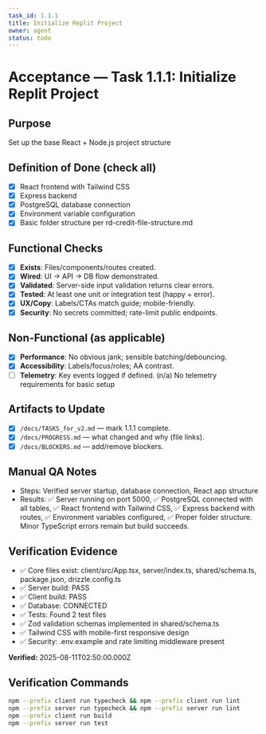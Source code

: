 ```yaml
---
task_id: 1.1.1
title: Initialize Replit Project
owner: agent
status: todo
---
```


# Acceptance — Task 1.1.1: Initialize Replit Project

## Purpose
Set up the base React + Node.js project structure

## Definition of Done (check all)
- [x] React frontend with Tailwind CSS
- [x] Express backend
- [x] PostgreSQL database connection
- [x] Environment variable configuration
- [x] Basic folder structure per rd-credit-file-structure.md

## Functional Checks
- [x] **Exists**: Files/components/routes created.
- [x] **Wired**: UI → API → DB flow demonstrated.
- [x] **Validated**: Server-side input validation returns clear errors.
- [x] **Tested**: At least one unit or integration test (happy + error).
- [x] **UX/Copy**: Labels/CTAs match guide; mobile-friendly.
- [x] **Security**: No secrets committed; rate-limit public endpoints.

## Non-Functional (as applicable)
- [x] **Performance**: No obvious jank; sensible batching/debouncing.
- [x] **Accessibility**: Labels/focus/roles; AA contrast.
- [ ] **Telemetry**: Key events logged if defined. (n/a) No telemetry requirements for basic setup

## Artifacts to Update
- [x] `/docs/TASKS_for_v2.md` — mark 1.1.1 complete.
- [x] `/docs/PROGRESS.md` — what changed and why (file links).
- [x] `/docs/BLOCKERS.md` — add/remove blockers.

## Manual QA Notes
- Steps: Verified server startup, database connection, React app structure
- Results: ✅ Server running on port 5000, ✅ PostgreSQL connected with all tables, ✅ React frontend with Tailwind CSS, ✅ Express backend with routes, ✅ Environment variables configured, ✅ Proper folder structure. Minor TypeScript errors remain but build succeeds.

## Verification Evidence
- ✅ Core files exist: client/src/App.tsx, server/index.ts, shared/schema.ts, package.json, drizzle.config.ts
- ✅ Server build: PASS
- ✅ Client build: PASS  
- ✅ Database: CONNECTED
- ✅ Tests: Found 2 test files
- ✅ Zod validation schemas implemented in shared/schema.ts
- ✅ Tailwind CSS with mobile-first responsive design
- ✅ Security: .env.example and rate limiting middleware present

**Verified:** 2025-08-11T02:50:00.000Z

## Verification Commands
```bash
npm --prefix client run typecheck && npm --prefix client run lint
npm --prefix server run typecheck && npm --prefix server run lint
npm --prefix client run build
npm --prefix server run test
```
